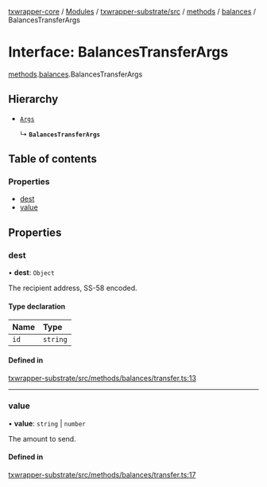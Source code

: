 [txwrapper-core](../README.md) / [Modules](../modules.md) / [txwrapper-substrate/src](../modules/txwrapper_substrate_src.md) / [methods](../modules/txwrapper_substrate_src.methods.md) / [balances](../modules/txwrapper_substrate_src.methods.balances.md) / BalancesTransferArgs

# Interface: BalancesTransferArgs

[methods](../modules/txwrapper_substrate_src.methods.md).[balances](../modules/txwrapper_substrate_src.methods.balances.md).BalancesTransferArgs

## Hierarchy

- [`Args`](../modules/txwrapper_core_src.md#args)

  ↳ **`BalancesTransferArgs`**

## Table of contents

### Properties

- [dest](txwrapper_substrate_src.methods.balances.BalancesTransferArgs.md#dest)
- [value](txwrapper_substrate_src.methods.balances.BalancesTransferArgs.md#value)

## Properties

### dest

• **dest**: `Object`

The recipient address, SS-58 encoded.

#### Type declaration

| Name | Type |
| :------ | :------ |
| `id` | `string` |

#### Defined in

[txwrapper-substrate/src/methods/balances/transfer.ts:13](https://github.com/paritytech/txwrapper-core/blob/bb9e677/packages/txwrapper-substrate/src/methods/balances/transfer.ts#L13)

___

### value

• **value**: `string` \| `number`

The amount to send.

#### Defined in

[txwrapper-substrate/src/methods/balances/transfer.ts:17](https://github.com/paritytech/txwrapper-core/blob/bb9e677/packages/txwrapper-substrate/src/methods/balances/transfer.ts#L17)
